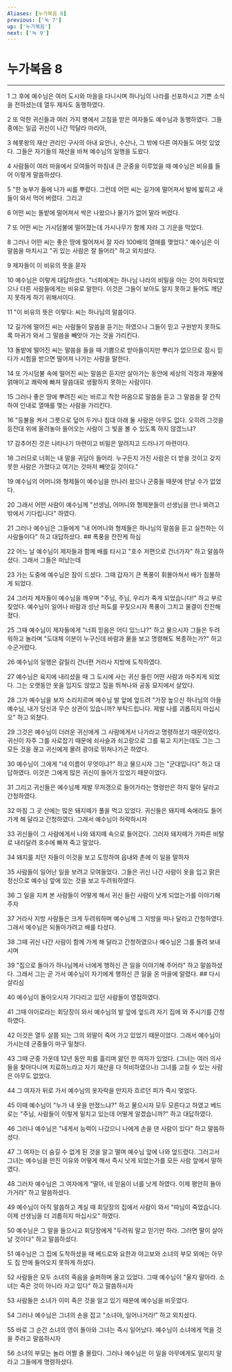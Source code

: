 ```yaml
---
Aliases: [누가복음 8]
previous: ['눅 7']
up: ['누가복음']
next: ['눅 9']
---
```

# 누가복음 8

***


1 그 후에 예수님은 여러 도시와 마을을 다니시며 하나님의 나라를 선포하시고 기쁜 소식을 전하셨는데 열두 제자도 동행하였다. 

2 또 악한 귀신들과 여러 가지 병에서 고침을 받은 여자들도 예수님과 동행하였다. 그들 중에는 일곱 귀신이 나간 막달라 마리아, 

3 헤롯왕의 재산 관리인 구사의 아내 요안나, 수산나, 그 밖에 다른 여자들도 여럿 있었다. 그들은 자기들의 재산을 바쳐 예수님의 일행을 도왔다. 

4 사람들이 여러 마을에서 모여들어 마침내 큰 군중을 이루었을 때 예수님은 비유를 들어 이렇게 말씀하셨다. 

5 "한 농부가 들에 나가 씨를 뿌렸다. 그런데 어떤 씨는 길가에 떨어져서 발에 밟히고 새들이 와서 먹어 버렸다. 그리고 

6 어떤 씨는 돌밭에 떨어져서 싹은 나왔으나 물기가 없어 말라 버렸다. 

7 또 어떤 씨는 가시덤불에 떨어졌는데 가시나무가 함께 자라 그 기운을 막았다. 

8 그러나 어떤 씨는 좋은 땅에 떨어져서 잘 자라 100배의 열매를 맺었다." 예수님은 이 말씀을 마치시고 "귀 있는 사람은 잘 들어라" 하고 외치셨다. 

9 제자들이 이 비유의 뜻을 묻자 

10 예수님은 이렇게 대답하셨다. "너희에게는 하나님 나라의 비밀을 아는 것이 허락되었으나 다른 사람들에게는 비유로 말한다. 이것은 그들이 보아도 알지 못하고 들어도 깨닫지 못하게 하기 위해서이다. 

11 "이 비유의 뜻은 이렇다: 씨는 하나님의 말씀이다. 

12 길가에 떨어진 씨는 사람들이 말씀을 듣기는 하였으나 그들이 믿고 구원받지 못하도록 마귀가 와서 그 말씀을 빼앗아 가는 것을 가리킨다. 

13 돌밭에 떨어진 씨는 말씀을 들을 때 기쁨으로 받아들이지만 뿌리가 없으므로 잠시 믿다가 시험을 받으면 떨어져 나가는 사람을 말한다. 

14 또 가시덤불 속에 떨어진 씨는 말씀은 듣지만 살아가는 동안에 세상의 걱정과 재물에 얽매이고 쾌락에 빠져 말씀대로 생활하지 못하는 사람이다. 

15 그러나 좋은 땅에 뿌려진 씨는 바르고 착한 마음으로 말씀을 듣고 그 말씀을 잘 간직하여 인내로 열매를 맺는 사람을 가리킨다. 

16 "등불을 켜서 그릇으로 덮어 두거나 침대 아래 둘 사람은 아무도 없다. 오히려 그것을 등잔대 위에 올려놓아 들어오는 사람이 그 빛을 볼 수 있도록 하지 않겠느냐? 

17 감추어진 것은 나타나기 마련이고 비밀은 알려지고 드러나기 마련이다. 

18 그러므로 너희는 내 말을 귀담아 들어라. 누구든지 가진 사람은 더 받을 것이고 갖지 못한 사람은 가졌다고 여기는 것마저 빼앗길 것이다." 

19 예수님의 어머니와 형제들이 예수님을 만나러 왔으나 군중들 때문에 만날 수가 없었다. 

20 그래서 어떤 사람이 예수님께 "선생님, 어머니와 형제분들이 선생님을 만나 뵈려고 밖에서 기다립니다" 하였다. 

21 그러나 예수님은 그들에게 "내 어머니와 형제들은 하나님의 말씀을 듣고 실천하는 이 사람들이다" 하고 대답하셨다. ## 폭풍을 잔잔케 하심 

22 어느 날 예수님이 제자들과 함께 배를 타시고 "호수 저편으로 건너가자" 하고 말씀하셨다. 그래서 그들은 떠났는데 

23 가는 도중에 예수님은 잠이 드셨다. 그때 갑자기 큰 폭풍이 휘몰아쳐서 배가 침몰하게 되었다. 

24 그러자 제자들이 예수님을 깨우며 "주님, 주님, 우리가 죽게 되었습니다!" 하고 부르짖었다. 예수님이 일어나 바람과 성난 파도를 꾸짖으시자 폭풍이 그치고 물결이 잔잔해졌다. 

25 그때 예수님이 제자들에게 "너희 믿음은 어디 있느냐?" 하고 물으시자 그들은 두려워하고 놀라며 "도대체 이분이 누구신데 바람과 물을 보고 명령해도 복종하는가?" 하고 수군거렸다. 

26 예수님의 일행은 갈릴리 건너편 거라사 지방에 도착하였다. 

27 예수님은 육지에 내리셨을 때 그 도시에 사는 귀신 들린 어떤 사람과 마주치게 되었다. 그는 오랫동안 옷을 입지도 않았고 집을 뛰쳐나와 공동 묘지에서 살았다. 

28 그가 예수님을 보자 소리지르며 예수님 발 앞에 엎드려 "가장 높으신 하나님의 아들 예수님, 내가 당신과 무슨 상관이 있습니까? 부탁드립니다. 제발 나를 괴롭히지 마십시오" 하고 외쳤다. 

29 그것은 예수님이 더러운 귀신에게 그 사람에게서 나가라고 명령하셨기 때문이었다. 귀신이 자주 그를 사로잡기 때문에 쇠사슬과 쇠고랑으로 그를 묶고 지키는데도 그는 그 모든 것을 끊고 귀신에게 몰려 광야로 뛰쳐나가곤 하였다. 

30 예수님이 그에게 "네 이름이 무엇이냐?" 하고 물으시자 그는 "군대입니다" 하고 대답하였다. 이것은 그에게 많은 귀신이 들어가 있었기 때문이었다. 

31 그리고 귀신들은 예수님께 제발 무저갱으로 들어가라는 명령만은 하지 말아 달라고 간청하였다. 

32 마침 그 곳 산에는 많은 돼지떼가 풀을 먹고 있었다. 귀신들은 돼지떼 속에라도 들어가게 해 달라고 간청하였다. 그래서 예수님이 허락하시자 

33 귀신들이 그 사람에게서 나와 돼지떼 속으로 들어갔다. 그러자 돼지떼가 가파른 비탈로 내리달려 호수에 빠져 죽고 말았다. 

34 돼지를 치던 자들이 이것을 보고 도망하여 읍내와 촌에 이 일을 말하자 

35 사람들이 일어난 일을 보려고 모여들었다. 그들은 귀신 나간 사람이 옷을 입고 맑은 정신으로 예수님 앞에 있는 것을 보고 두려워하였다. 

36 그 일을 지켜 본 사람들이 어떻게 해서 귀신 들린 사람이 낫게 되었는가를 이야기해 주자 

37 거라사 지방 사람들은 크게 두려워하며 예수님께 그 지방을 떠나 달라고 간청하였다. 그래서 예수님은 되돌아가려고 배를 타셨다. 

38 그때 귀신 나간 사람이 함께 가게 해 달라고 간청하였으나 예수님은 그를 돌려 보내시며 

39 "집으로 돌아가 하나님께서 너에게 행하신 큰 일을 이야기해 주어라" 하고 말씀하셨다. 그래서 그는 곧 가서 예수님이 자기에게 행하신 큰 일을 온 마을에 알렸다. ## 다시 살리심 

40 예수님이 돌아오시자 기다리고 있던 사람들이 영접하였다. 

41 그때 야이로라는 회당장이 와서 예수님의 발 앞에 엎드려 자기 집에 와 주시기를 간청하였다. 

42 이것은 열두 살쯤 되는 그의 외딸이 죽어 가고 있었기 때문이었다. 그래서 예수님이 가시는데 군중들이 마구 밀쳤다. 

43 그때 군중 가운데 12년 동안 피를 흘리며 앓던 한 여자가 있었다. (그녀는 여러 의사들을 찾아다니며 치료하느라고 자기 재산을 다 허비하였으나) 그녀를 고칠 수 있는 사람은 아무도 없었다. 

44 그 여자가 뒤로 가서 예수님의 옷자락을 만지자 흐르던 피가 즉시 멎었다. 

45 이때 예수님이 "누가 내 옷을 만졌느냐?" 하고 물으시자 모두 모른다고 하였고 베드로는 "주님, 사람들이 이렇게 밀치고 있는데 어떻게 알겠습니까?" 하고 대답하였다. 

46 그러나 예수님은 "내게서 능력이 나갔으니 나에게 손을 댄 사람이 있다" 하고 말씀하셨다. 

47 그 여자는 더 숨길 수 없게 된 것을 알고 떨며 예수님 앞에 나와 엎드렸다. 그러고서 그녀는 예수님을 만진 이유와 어떻게 해서 즉시 낫게 되었는가를 모든 사람 앞에서 말하였다. 

48 그러자 예수님은 그 여자에게 "딸아, 네 믿음이 너를 낫게 하였다. 이제 평안히 돌아가거라" 하고 말씀하셨다. 

49 예수님이 아직 말씀하고 계실 때 회당장의 집에서 사람이 와서 "따님이 죽었습니다. 이제 선생님을 더 괴롭히지 마십시오" 하였다. 

50 예수님은 그 말을 들으시고 회당장에게 "두려워 말고 믿기만 하라. 그러면 딸이 살아날 것이다" 하고 말씀하셨다. 

51 예수님은 그 집에 도착하셨을 때 베드로와 요한과 야고보와 소녀의 부모 외에는 아무도 집 안에 들어오지 못하게 하셨다. 

52 사람들은 모두 소녀의 죽음을 슬퍼하며 울고 있었다. 그때 예수님이 "울지 말아라. 소녀는 죽은 것이 아니라 자고 있다" 하고 말씀하시자 

53 사람들은 소녀가 이미 죽은 것을 알고 있기 때문에 예수님을 비웃었다. 

54 그러나 예수님은 그녀의 손을 잡고 "소녀야, 일어나거라!" 하고 외치셨다. 

55 바로 그 순간 소녀의 영이 돌아와 그녀는 즉시 일어났다. 예수님이 소녀에게 먹을 것을 주라고 말씀하시자 

56 소녀의 부모는 놀라 어쩔 줄 몰랐다. 그러나 예수님은 이 일을 아무에게도 알리지 말라고 그들에게 명령하셨다.
